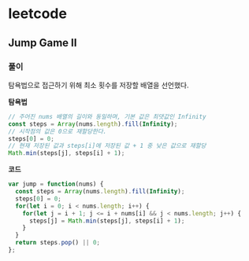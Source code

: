 # leetcode

## Jump Game II

### 풀이

탐욕법으로 접근하기 위해 최소 횟수를 저장할 배열을 선언했다.  

**탐욕법**

```js
// 주어진 nums 배열의 길이와 동일하며, 기본 값은 최댓값인 Infinity
const steps = Array(nums.length).fill(Infinity);
// 시작점의 값은 0으로 재할당한다.
steps[0] = 0;
// 현재 저장된 값과 steps[i]에 저장된 값 + 1 중 낮은 값으로 재할당
Math.min(steps[j], steps[i] + 1);
```

**코드**

```js
var jump = function(nums) {
  const steps = Array(nums.length).fill(Infinity);
  steps[0] = 0;
  for(let i = 0; i < nums.length; i++) {
    for(let j = i + 1; j <= i + nums[i] && j < nums.length; j++) {
      steps[j] = Math.min(steps[j], steps[i] + 1);
    }
  }
  return steps.pop() || 0;
};
```